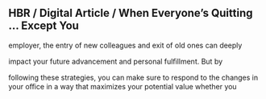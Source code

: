 ## HBR / Digital Article / When Everyone’s Quitting … Except You

employer, the entry of new colleagues and exit of old ones can deeply

impact your future advancement and personal fulﬁllment. But by

following these strategies, you can make sure to respond to the changes in your oﬃce in a way that maximizes your potential value whether you